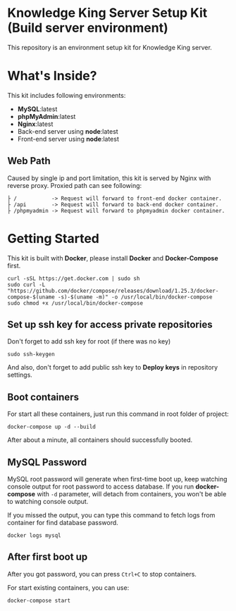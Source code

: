 # Knowledge King Server Setup Kit (Build server environment)
This repository is an environment setup kit for Knowledge King server.

# What's Inside?
This kit includes following environments:
- **MySQL**:latest
- **phpMyAdmin**:latest
- **Nginx**:latest
- Back-end server using **node**:latest
- Front-end server using **node**:latest

## Web Path
Caused by single ip and port limitation, this kit is served by Nginx with reverse proxy.
Proxied path can see following:
```
├ /           -> Request will forward to front-end docker container.
├ /api        -> Request will forward to back-end docker container.
├ /phpmyadmin -> Request will forward to phpmyadmin docker container.
```

# Getting Started
This kit is built with **Docker**, please install **Docker** and **Docker-Compose** first.
```shell
curl -sSL https://get.docker.com | sudo sh
sudo curl -L "https://github.com/docker/compose/releases/download/1.25.3/docker-compose-$(uname -s)-$(uname -m)" -o /usr/local/bin/docker-compose
sudo chmod +x /usr/local/bin/docker-compose
```

## Set up ssh key for access private repositories
Don't forget to add ssh key for root (if there was no key)
```shell
sudo ssh-keygen
```
And also, don't forget to add public ssh key to **Deploy keys** in repository settings.

## Boot containers

For start all these containers, just run this command in root folder of project:
```shell
docker-compose up -d --build
```
After about a minute, all containers should successfully booted.

## MySQL Password
MySQL root password will generate when first-time boot up, keep watching console output for root password to access database.
If you run **docker-compose** with `-d` parameter, will detach from containers, you won't be able to watching console output.

If you missed the output, you can type this command to fetch logs from container for find database password.
```shell
docker logs mysql
```

## After first boot up
After you got password, you can press `Ctrl+C` to stop containers.

For start existing containers, you can use:
```shell
docker-compose start
```
